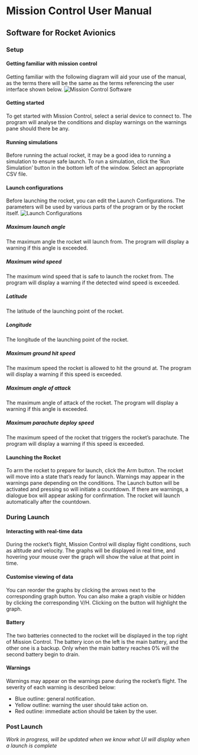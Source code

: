 # Mission Control User Manual
## Software for Rocket Avionics

### Setup
#### Getting familiar with mission control
Getting familiar with the following diagram will aid your use of the manual, as the terms there will be the same as the terms referencing the user interface shown below. 
![Mission Control Software](https://gitlab.ecs.vuw.ac.nz/course-work/engr300/2020/group10/group-10/-/raw/5779eb602f296895f4209bad4dba441e7599cd24/Manuals/assets/user_interface_overview.png)

#### Getting started
To get started with Mission Control, select a serial device to connect to. The program will analyse the conditions and display warnings on the warnings pane should there be any.

#### Running simulations
Before running the actual rocket, it may be a good idea to running a simulation to ensure safe launch. To run a simulation, click the ‘Run Simulation’ button in the bottom left of the window. Select an appropriate CSV file.

#### Launch configurations
Before launching the rocket, you can edit the Launch Configurations. The parameters will be used by various parts of the program or by the rocket itself.
![Launch Configurations](https://gitlab.ecs.vuw.ac.nz/course-work/engr300/2020/group10/group-10/-/raw/5779eb602f296895f4209bad4dba441e7599cd24/Manuals/assets/launch_config.png)

##### Maximum launch angle
The maximum angle the rocket will launch from. The program will display a warning if this angle is exceeded.

##### Maximum wind speed
The maximum wind speed that is safe to launch the rocket from. The program will display a warning if the detected wind speed is exceeded.

##### Latitude
The latitude of the launching point of the rocket.

##### Longitude
The longitude of the launching point of the rocket.

##### Maximum ground hit speed
The maximum speed the rocket is allowed to hit the ground at. The program will display a warning if this speed is exceeded.

##### Maximum angle of attack
The maximum angle of attack of the rocket. The program will display a warning if this angle is exceeded.

##### Maximum parachute deploy speed
The maximum speed of the rocket that triggers the rocket’s parachute. The program will display a warning if this speed is exceeded.

#### Launching the Rocket
To arm the rocket to prepare for launch, click the Arm button. The rocket will move into a state that’s ready for launch. Warnings may appear in the warnings pane depending on the conditions. The Launch button will be activated and pressing so will initiate a countdown. If there are warnings, a dialogue box will appear asking for confirmation. The rocket will launch automatically after the countdown.

### During Launch
#### Interacting with real-time data
During the rocket’s flight, Mission Control will display flight conditions, such as altitude and velocity. The graphs will be displayed in real time, and hovering your mouse over the graph will show the value at that point in time. 

#### Customise viewing of data
You can reorder the graphs by clicking the arrows next to the corresponding graph button. You can also make a graph visible or hidden by clicking the corresponding V/H. Clicking on the button will highlight the graph. 

#### Battery
The two batteries connected to the rocket will be displayed in the top right of Mission Control. The battery icon on the left is the main battery, and the other one is a backup. Only when the main battery reaches 0% will the second battery begin to drain.

#### Warnings
Warnings may appear on the warnings pane during the rocket’s flight. The severity of each warning is described below:
* Blue outline: general notification.
* Yellow outline: warning the user should take action on.
* Red outline: immediate action should be taken by the user.

### Post Launch
_Work in progress, will be updated when we know what UI will display when a launch is complete_